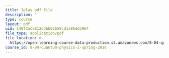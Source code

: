 ```yaml
---
title: 3play pdf file
description: ''
type: course
layout: pdf
uid: 140f2ac5812d3bb02b59cd1a86dd3964
file_type: application/pdf
file_location: >-
  https://open-learning-course-data-production.s3.amazonaws.com/8-04-quantum-physics-i-spring-2016/140f2ac5812d3bb02b59cd1a86dd3964_QMeKIiufg5s.pdf
course_id: 8-04-quantum-physics-i-spring-2016
---
```


